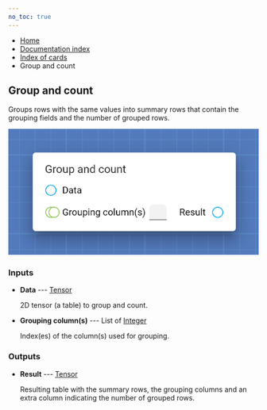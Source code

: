 ```yaml
---
no_toc: true
---
```


<ul class="breadcrumb">
    <li><a href="">Home</a></li>
    <li><a href="documentation">Documentation index</a></li>
    <li><a href="cards/">Index of cards</a></li>
    <li>Group and count</li>
</ul>

## Group and count

Groups rows with the same values into summary rows that contain the grouping fields and the number of grouped rows.

!["Group and count" card](assets/img/cards/groupAndCount.png)


### Inputs


* **Data** --- [Tensor](types/Tensor)

  2D tensor (a table) to group and count.

* **Grouping column(s)** --- List of [Integer](types/Integer)

  Index(es) of the column(s) used for grouping.





### Outputs


* **Result** --- [Tensor](types/Tensor)

  Resulting table with the summary rows, the grouping columns and an extra column indicating the number of grouped rows.




